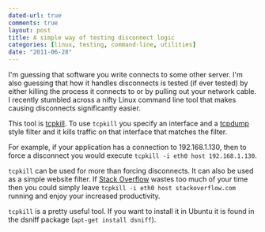 ```yaml
---
dated-url: true
comments: true
layout: post
title: A simple way of testing disconnect logic
categories: [linux, testing, command-line, utilities]
date: "2011-06-28"
---
```


I'm guessing that software you write connects to some other server.
I'm also guessing that how it handles disconnects is tested (if ever tested) by either killing the process it connects to or by pulling out your network cable.
I recently stumbled across a nifty Linux command line tool that makes causing disconnects significantly easier.

This tool is [tcpkill](http://linux.die.net/man/8/tcpkill).
To use `tcpkill` you specify an interface and a [tcpdump](http://linux.die.net/man/8/tcpdump) style filter and it kills traffic on that interface that matches the filter.

For example, if your application has a connection to 192.168.1.130, then to force a disconnect you would execute `tcpkill -i eth0 host 192.168.1.130`.

`tcpkill` can be used for more than forcing disconnects.
It can also be used as a simple website filter.
If [Stack Overflow](http://stackoverflow.com) wastes too much of your time then you could simply leave `tcpkill -i eth0 host stackoverflow.com` running and enjoy your increased productivity.

`tcpkill` is a pretty useful tool.
If you want to install it in Ubuntu it is found in the dsniff package (`apt-get install dsniff`).